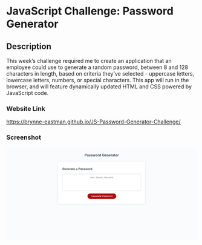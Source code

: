 # JavaScript Challenge: Password Generator

## Description
This week’s challenge required me to create an application that an employee could use to generate a random password, between 8 and 128 characters in length, based on criteria they’ve selected - uppercase letters, lowercase letters, numbers, or special characters. This app will run in the browser, and will feature dynamically updated HTML and CSS powered by JavaScript code. 

### Website Link
https://brynne-eastman.github.io/JS-Password-Generator-Challenge/

### Screenshot
![screenshot](./assets/images/JS-Password-Generator-Challenge.png)

